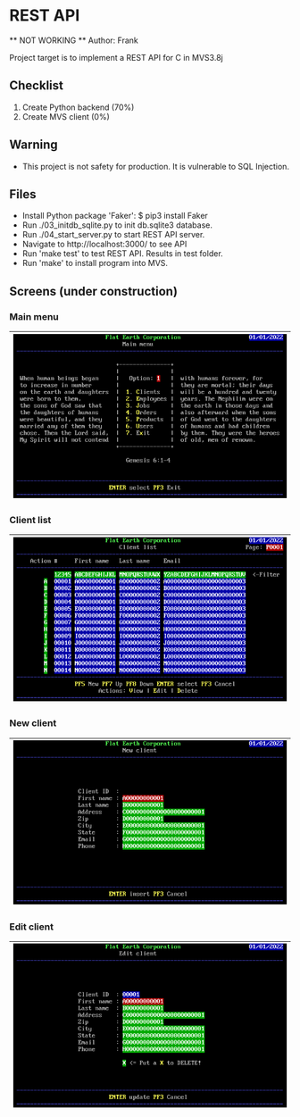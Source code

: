 # REST API

** NOT WORKING **
Author: Frank

Project target is to implement a REST API for C in MVS3.8j

## Checklist
1. Create Python backend (70%)
2. Create MVS client (0%)

## Warning
- This project is not safety for production. It is vulnerable to SQL Injection.

## Files
- Install Python package 'Faker': $ pip3 install Faker
- Run ./03_initdb_sqlite.py to init db.sqlite3 database.
- Run ./04_start_server.py to start REST API server.
- Navigate to http://localhost:3000/ to see API
- Run 'make test' to test REST API. Results in test folder.
- Run 'make' to install program into MVS.


## Screens (under construction)

### Main menu

| ![Main menu](screens/frm_main.ans.png "Main menu") |
| ------ |

### Client list

| ![Client list](screens/frm_client_list.ans.png "Client list") |
| ------ |

### New client

| ![New client](screens/frm_client_new.ans.png "New client") |
| ------ |

### Edit client

| ![Edit client](screens/frm_client_edit.ans.png "Edit client") |
| ------ |